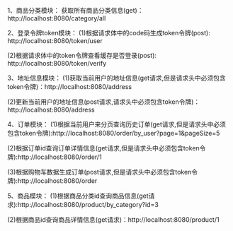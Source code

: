 
1、商品分类模块：
获取所有商品分类信息(get)：http://localhost:8080/category/all

2、登录令牌token模块：
(1)根据请求体中的code码生成token令牌(post):  http://localhost:8080/token/user

(2)根据请求体中的token令牌查看缓存是否登录(post):  http://localhost:8080/token/verify

3、地址信息模块：
(1)获取当前用户的地址信息(get请求,但是请求头中必须包含token令牌)：http://localhost:8080/address

(2)更新当前用户的地址信息(post请求,请求头中必须包含token令牌)：http://localhost:8080/address

4、订单模块：
(1)根据当前用户来分页查询历史订单(get请求,但是请求头中必须包含token令牌):http://localhost:8080/order/by_user?page=1&pageSize=5

(2)根据订单id查询订单详情信息(get请求,但是请求头中必须包含token令牌):http://localhost:8080/order/1

(3)根据购物车数据生成订单(post请求,但是请求头中必须包含token令牌):http://localhost:8080/order

5、商品模块：
(1)根据商品分类id查询商品信息(get请求):http://localhost:8080/product/by_category?id=3

(2)根据商品id查询商品详情信息(get请求)：http://localhost:8080/product/1
